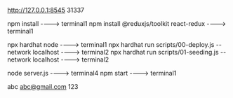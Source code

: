 http://127.0.0.1:8545
31337

npm install    ----> terminal1
npm install @reduxjs/toolkit react-redux   ----> terminal1

npx hardhat node   ----> terminal1
npx hardhat run scripts/00-deploy.js --network localhost   ----> terminal2
npx hardhat run scripts/01-seeding.js --network localhost   ----> terminal2

node server.js  ----> terminal4
npm start    ----> terminal1


abc
abc@gmail.com
123